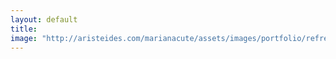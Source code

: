 ```yaml
---
layout: default
title: 
image: "http://aristeides.com/marianacute/assets/images/portfolio/refreshments-batteries.jpg"
--- 
```

